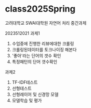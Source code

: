 # class2025Spring
고려대학교 SWAI대학원 자연어 처리 중간과제

2023512021
과제1
1. 수업중에 진행한 리뷰에대한 크롤링
2. 크롤링된데이터를 토크나이징 해본다
3. '좋아'라는 단어의 갯수 확인
4. 특정패턴의 단어 갯수확인

과제2
1. TF-IDF테스트
2. 선형테스트
3. 선형레이어 및 신경망 모델
4. 모델학습 및 평가
   
